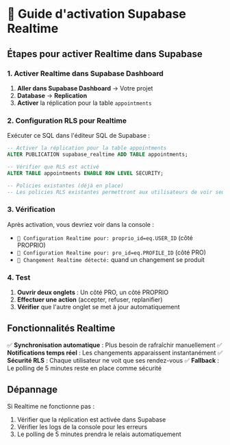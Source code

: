 # 🔄 Guide d'activation Supabase Realtime

## Étapes pour activer Realtime dans Supabase

### 1. Activer Realtime dans Supabase Dashboard

1. **Aller dans Supabase Dashboard** → Votre projet
2. **Database** → **Replication**
3. **Activer** la réplication pour la table `appointments`

### 2. Configuration RLS pour Realtime

Exécuter ce SQL dans l'éditeur SQL de Supabase :

```sql
-- Activer la réplication pour la table appointments
ALTER PUBLICATION supabase_realtime ADD TABLE appointments;

-- Vérifier que RLS est activé
ALTER TABLE appointments ENABLE ROW LEVEL SECURITY;

-- Policies existantes (déjà en place)
-- Les policies RLS existantes permettront aux utilisateurs de voir seulement leurs rendez-vous
```

### 3. Vérification

Après activation, vous devriez voir dans la console :
- `🔄 Configuration Realtime pour: proprio_id=eq.USER_ID` (côté PROPRIO)
- `🔄 Configuration Realtime pour: pro_id=eq.PROFILE_ID` (côté PRO)
- `📡 Changement Realtime détecté:` quand un changement se produit

### 4. Test

1. **Ouvrir deux onglets** : Un côté PRO, un côté PROPRIO
2. **Effectuer une action** (accepter, refuser, replanifier)
3. **Vérifier** que l'autre onglet se met à jour automatiquement

## Fonctionnalités Realtime

✅ **Synchronisation automatique** : Plus besoin de rafraîchir manuellement
✅ **Notifications temps réel** : Les changements apparaissent instantanément
✅ **Sécurité RLS** : Chaque utilisateur ne voit que ses rendez-vous
✅ **Fallback** : Le polling de 5 minutes reste en place comme sécurité

## Dépannage

Si Realtime ne fonctionne pas :
1. Vérifier que la réplication est activée dans Supabase
2. Vérifier les logs de la console pour les erreurs
3. Le polling de 5 minutes prendra le relais automatiquement









